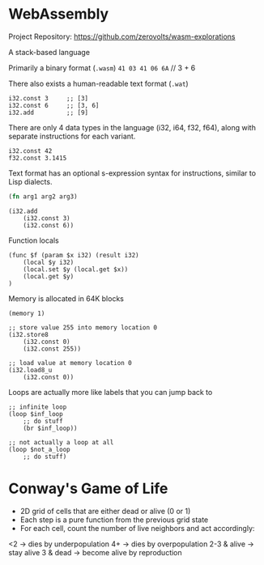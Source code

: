 # WebAssembly

Project Repository:
https://github.com/zerovolts/wasm-explorations

A stack-based language

Primarily a binary format (`.wasm`)
`41 03 41 06 6A` // 3 + 6

There also exists a human-readable text format (`.wat`)

```wasm
i32.const 3     ;; [3]
i32.const 6     ;; [3, 6]
i32.add         ;; [9]
```

There are only 4 data types in the language (i32, i64, f32, f64), along with separate instructions for each variant.

```wasm
i32.const 42
f32.const 3.1415
```

Text format has an optional s-expression syntax for instructions, similar to Lisp dialects.

```clojure
(fn arg1 arg2 arg3)
```

```wasm
(i32.add
    (i32.const 3)
    (i32.const 6))
```

Function locals

```wasm
(func $f (param $x i32) (result i32)
    (local $y i32)
    (local.set $y (local.get $x))
    (local.get $y)
)
```

Memory is allocated in 64K blocks

```wasm
(memory 1)

;; store value 255 into memory location 0
(i32.store8
    (i32.const 0)
    (i32.const 255))

;; load value at memory location 0
(i32.load8_u
    (i32.const 0))
```

Loops are actually more like labels that you can jump back to

```wasm
;; infinite loop
(loop $inf_loop
    ;; do stuff
    (br $inf_loop))

;; not actually a loop at all
(loop $not_a_loop
    ;; do stuff)
```

# Conway's Game of Life

- 2D grid of cells that are either dead or alive (0 or 1)
- Each step is a pure function from the previous grid state
- For each cell, count the number of live neighbors and act accordingly:

<2 -> dies by underpopulation
4+ -> dies by overpopulation
2-3 & alive -> stay alive
3 & dead -> become alive by reproduction
